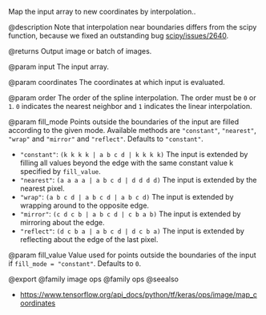 Map the input array to new coordinates by interpolation..

@description
Note that interpolation near boundaries differs from the scipy function,
because we fixed an outstanding bug
[scipy/issues/2640](https://github.com/scipy/scipy/issues/2640).

@returns
    Output image or batch of images.

@param input
The input array.

@param coordinates
The coordinates at which input is evaluated.

@param order
The order of the spline interpolation. The order must be `0` or
`1`. `0` indicates the nearest neighbor and `1` indicates the linear
interpolation.

@param fill_mode
Points outside the boundaries of the input are filled
according to the given mode. Available methods are `"constant"`,
`"nearest"`, `"wrap"` and `"mirror"` and `"reflect"`. Defaults to
`"constant"`.
- `"constant"`: `(k k k k | a b c d | k k k k)`
    The input is extended by filling all values beyond
    the edge with the same constant value k specified by
    `fill_value`.
- `"nearest"`: `(a a a a | a b c d | d d d d)`
    The input is extended by the nearest pixel.
- `"wrap"`: `(a b c d | a b c d | a b c d)`
    The input is extended by wrapping around to the opposite edge.
- `"mirror"`: `(c d c b | a b c d | c b a b)`
    The input is extended by mirroring about the edge.
- `"reflect"`: `(d c b a | a b c d | d c b a)`
    The input is extended by reflecting about the edge of the last
    pixel.

@param fill_value
Value used for points outside the boundaries of the input if
`fill_mode = "constant"`. Defaults to `0`.

@export
@family image ops
@family ops
@seealso
+ <https://www.tensorflow.org/api_docs/python/tf/keras/ops/image/map_coordinates>

